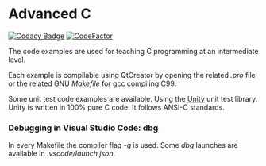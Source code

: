 # Advanced C

[![Codacy Badge](https://api.codacy.com/project/badge/Grade/b4b152e81db44d2e9453eb3350311701)](https://www.codacy.com/project/josokw/AdvancedC/dashboard?utm_source=github.com&amp;utm_medium=referral&amp;utm_content=josokw/AdvancedC&amp;utm_campaign=Badge_Grade_Dashboard)
[![CodeFactor](https://www.codefactor.io/repository/github/josokw/advancedc/badge/master)](https://www.codefactor.io/repository/github/josokw/advancedc/overview/master)

The code examples are used for teaching C programming at an intermediate
level.

Each example is compilable using QtCreator by opening the related *.pro*
file or the related GNU *Makefile* for gcc compiling C99.

Some unit test code examples are available. Using the
[Unity](http://www.throwtheswitch.org/unity/) unit test library.
Unity is written in 100% pure C code. It follows ANSI-C standards.

### Debugging in Visual Studio Code: dbg

In every Makefile the compiler flag *-g* is used. Some *dbg* launches are available in *.vscode/launch.json*.

